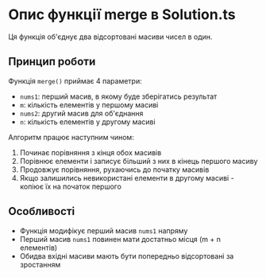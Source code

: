 # Опис функції merge в Solution.ts

Ця функція об'єднує два відсортовані масиви чисел в один.

## Принцип роботи

Функція `merge()` приймає 4 параметри:
- `nums1`: перший масив, в якому буде зберігатись результат
- `m`: кількість елементів у першому масиві
- `nums2`: другий масив для об'єднання  
- `n`: кількість елементів у другому масиві

Алгоритм працює наступним чином:
1. Починає порівняння з кінця обох масивів
2. Порівнює елементи і записує більший з них в кінець першого масиву
3. Продовжує порівняння, рухаючись до початку масивів
4. Якщо залишились невикористані елементи в другому масиві - копіює їх на початок першого

## Особливості
- Функція модифікує перший масив `nums1` напряму
- Перший масив `nums1` повинен мати достатньо місця (m + n елементів)
- Обидва вхідні масиви мають бути попередньо відсортовані за зростанням
